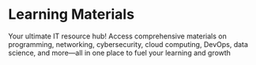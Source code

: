 # Learning Materials

Your ultimate IT resource hub! Access comprehensive materials on programming, networking, cybersecurity, cloud computing, DevOps, data science, and more—all in one place to fuel your learning and growth